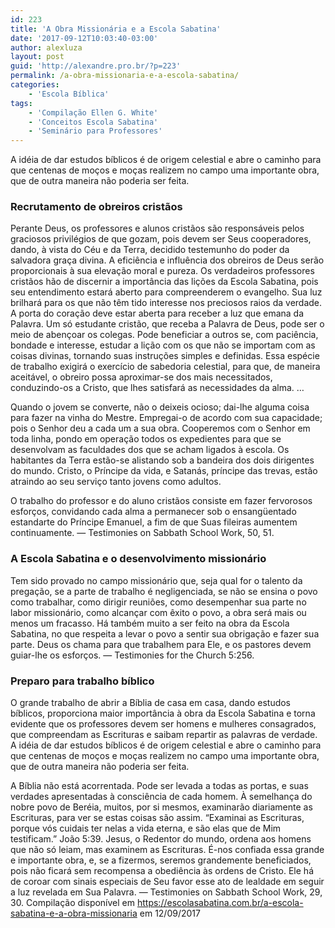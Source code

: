 ```yaml
---
id: 223
title: 'A Obra Missionária e a Escola Sabatina'
date: '2017-09-12T10:03:40-03:00'
author: alexluza
layout: post
guid: 'http://alexandre.pro.br/?p=223'
permalink: /a-obra-missionaria-e-a-escola-sabatina/
categories:
    - 'Escola Bíblica'
tags:
    - 'Compilação Ellen G. White'
    - 'Conceitos Escola Sabatina'
    - 'Seminário para Professores'
---
```


A idéia de dar estudos bíblicos é de origem celestial e abre o caminho para que centenas de moços e moças realizem no campo uma importante obra, que de outra maneira não poderia ser feita.

### Recrutamento de obreiros cristãos

Perante Deus, os professores e alunos cristãos são responsáveis pelos graciosos privilégios de que gozam, pois devem ser Seus cooperadores, dando, à vista do Céu e da Terra, decidido testemunho do poder da salvadora graça divina. A eficiência e influência dos obreiros de Deus serão proporcionais à sua elevação moral e pureza. Os verdadeiros professores cristãos hão de discernir a importância das lições da Escola Sabatina, pois seu entendimento estará aberto para compreenderem o evangelho. Sua luz brilhará para os que não têm tido interesse nos preciosos raios da verdade. A porta do coração deve estar aberta para receber a luz que emana da Palavra. Um só estudante cristão, que receba a Palavra de Deus, pode ser o meio de abençoar os colegas. Pode beneficiar a outros se, com paciência, bondade e interesse, estudar a lição com os que não se importam com as coisas divinas, tornando suas instruções simples e definidas. Essa espécie de trabalho exigirá o exercício de sabedoria celestial, para que, de maneira aceitável, o obreiro possa aproximar-se dos mais necessitados, conduzindo-os a Cristo, que lhes satisfará as necessidades da alma. …

Quando o jovem se converte, não o deixeis ocioso; dai-lhe alguma coisa para fazer na vinha do Mestre. Empregai-o de acordo com sua capacidade; pois o Senhor deu a cada um a sua obra. Cooperemos com o Senhor em toda linha, pondo em operação todos os expedientes para que se desenvolvam as faculdades dos que se acham ligados à escola. Os habitantes da Terra estão-se alistando sob a bandeira dos dois dirigentes do mundo. Cristo, o Príncipe da vida, e Satanás, príncipe das trevas, estão atraindo ao seu serviço tanto jovens como adultos.

O trabalho do professor e do aluno cristãos consiste em fazer fervorosos esforços, convidando cada alma a permanecer sob o ensangüentado estandarte do Príncipe Emanuel, a fim de que Suas fileiras aumentem continuamente. — Testimonies on Sabbath School Work, 50, 51.

### A Escola Sabatina e o desenvolvimento missionário

Tem sido provado no campo missionário que, seja qual for o talento da pregação, se a parte de trabalho é negligenciada, se não se ensina o povo como trabalhar, como dirigir reuniões, como desempenhar sua parte no labor missionário, como alcançar com êxito o povo, a obra será mais ou menos um fracasso. Há também muito a ser feito na obra da Escola Sabatina, no que respeita a levar o povo a sentir sua obrigação e fazer sua parte. Deus os chama para que trabalhem para Ele, e os pastores devem guiar-lhe os esforços. — Testimonies for the Church 5:256.

### Preparo para trabalho bíblico

O grande trabalho de abrir a Bíblia de casa em casa, dando estudos bíblicos, proporciona maior importância à obra da Escola Sabatina e torna evidente que os professores devem ser homens e mulheres consagrados, que compreendam as Escrituras e saibam repartir as palavras de verdade. A idéia de dar estudos bíblicos é de origem celestial e abre o caminho para que centenas de moços e moças realizem no campo uma importante obra, que de outra maneira não poderia ser feita.

A Bíblia não está acorrentada. Pode ser levada a todas as portas, e suas verdades apresentadas à consciência de cada homem. À semelhança do nobre povo de Beréia, muitos, por si mesmos, examinarão diariamente as Escrituras, para ver se estas coisas são assim. “Examinai as Escrituras, porque vós cuidais ter nelas a vida eterna, e são elas que de Mim testificam.” João 5:39. Jesus, o Redentor do mundo, ordena aos homens que não só leiam, mas examinem as Escrituras. É-nos confiada essa grande e importante obra, e, se a fizermos, seremos grandemente beneficiados, pois não ficará sem recompensa a obediência às ordens de Cristo. Ele há de coroar com sinais especiais de Seu favor esse ato de lealdade em seguir a luz revelada em Sua Palavra. — Testimonies on Sabbath School Work, 29, 30. Compilação disponível em https://escolasabatina.com.br/a-escola-sabatina-e-a-obra-missionaria em 12/09/2017